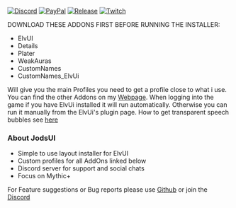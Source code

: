 <p><a href="https://discord.com/invite/v3gYmYamGJ" rel="nofollow"><img src="https://img.shields.io/badge/Discord-7289da?logo=discord&logoColor=fff&style=flat-square" alt="Discord"/></a>
<a href="https://ko-fi.com/jodsderechte" rel="nofollow"><img src="https://custom-icon-badges.demolab.com/badge/-Support-lightgrey?style=flat-square&logo=kofi&color=222222" alt="PayPal"/></a>
<a href="https://github.com/Jodsderechte/JodsUI/releases/latest" rel="nofollow"><img src="https://badgen.net/github/release/Jodsderechte/JodsUI?style=flat-square" alt="Release"/></a>
<a href="https://www.twitch.tv/Jodsderechte" rel="nofollow"><img src="https://custom-icon-badges.demolab.com/badge/-Catch me Live-lightgrey?style=flat-square&logo=Twitch&color=22283D" alt="Twitch"/></a></p>

DOWNLOAD THESE ADDONS FIRST BEFORE RUNNING THE INSTALLER:

-  ElvUI
-  Details
-  Plater
-  WeakAuras
-  CustomNames
-  CustomNames_ElvUi

Will give you the main Profiles you need to get a profile close to what i use. You can find the other Addons on my [Webpage](https://jods-gh.github.io/wowInterface.html). When logging into the game if you have ElvUi installed it will run automatically. Otherwise you can run it manually from the ElvUi's plugin page.
How to get transparent speech bubbles see [here](https://jods-gh.github.io/wowInterface.html#TransparentChatBubbles)

### About JodsUI

- Simple to use layout installer for ElvUI
- Custom profiles for all AddOns linked below
- Discord server for support and social chats
- Focus on Mythic+


<p>For Feature suggestions or Bug reports please use <a href="https://github.com/Jods-GH/GroupFinderRIO/issues/new/choose" rel="nofollow">Github</a> or join the <a href="https://discord.com/invite/v3gYmYamGJ" rel="nofollow">Discord</a></p>
